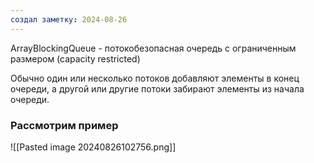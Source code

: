 ```yaml
---
создал заметку: 2024-08-26
---
```

ArrayBlockingQueue - потокобезопасная очередь с
ограниченным размером (сарacity restricted)

Обычно один или несколько потоков добавляют
элементы в конец очереди, а другой или другие потоки
забирают элементы из начала очереди.

### Рассмотрим пример
![[Pasted image 20240826102756.png]]



